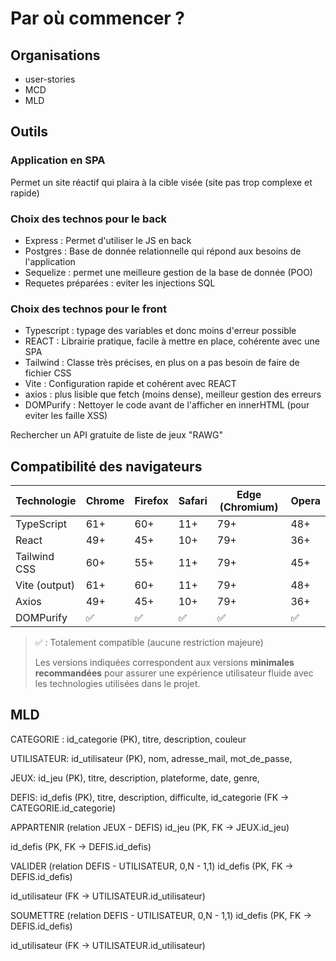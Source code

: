 # Par où commencer ?

## Organisations

- user-stories
- MCD
- MLD

## Outils

### Application en SPA

Permet un site réactif qui plaira à la cible visée (site pas trop complexe et rapide)

### Choix des technos pour le back

- Express : Permet d'utiliser le JS en back
- Postgres : Base de donnée relationnelle qui répond aux besoins de l'application
- Sequelize : permet une meilleure gestion de la base de donnée (POO)
- Requetes préparées : eviter les injections SQL

### Choix des technos pour le front

- Typescript : typage des variables et donc moins d'erreur possible
- REACT : Librairie pratique, facile à mettre en place, cohérente avec une SPA
- Tailwind : Classe très précises, en plus on a pas besoin de faire de fichier CSS
- Vite : Configuration rapide et cohérent avec REACT
- axios : plus lisible que fetch (moins dense), meilleur gestion des erreurs
- DOMPurify : Nettoyer le code avant de l'afficher en innerHTML (pour eviter les faille XSS)

Rechercher un API gratuite de liste de jeux
"RAWG"

## Compatibilité des navigateurs

| Technologie   | Chrome | Firefox | Safari | Edge (Chromium) | Opera |
| ------------- | ------ | ------- | ------ | --------------- | ----- |
| TypeScript    | 61+    | 60+     | 11+    | 79+             | 48+   |
| React         | 49+    | 45+     | 10+    | 79+             | 36+   |
| Tailwind CSS  | 60+    | 55+     | 11+    | 79+             | 45+   |
| Vite (output) | 61+    | 60+     | 11+    | 79+             | 48+   |
| Axios         | 49+    | 45+     | 10+    | 79+             | 36+   |
| DOMPurify     | ✅      | ✅       | ✅      | ✅             | ✅     |

> ✅ : Totalement compatible (aucune restriction majeure)
>
> Les versions indiquées correspondent aux versions **minimales recommandées** pour assurer une expérience utilisateur fluide avec les technologies utilisées dans le projet.

## MLD

CATEGORIE : id_categorie (PK), titre, description, couleur

UTILISATEUR: id_utilisateur (PK), nom, adresse_mail, mot_de_passe,

JEUX: id_jeu (PK), titre, description, plateforme, date, genre,

DEFIS: id_defis (PK), titre, description, difficulte, id_categorie (FK → CATEGORIE.id_categorie)

APPARTENIR (relation JEUX - DEFIS)
id_jeu (PK, FK → JEUX.id_jeu)

id_defis (PK, FK → DEFIS.id_defis)

VALIDER (relation DEFIS - UTILISATEUR, 0,N - 1,1)
id_defis (PK, FK → DEFIS.id_defis)

id_utilisateur (FK → UTILISATEUR.id_utilisateur)

SOUMETTRE (relation DEFIS - UTILISATEUR, 0,N - 1,1)
id_defis (PK, FK → DEFIS.id_defis)

id_utilisateur (FK → UTILISATEUR.id_utilisateur)
